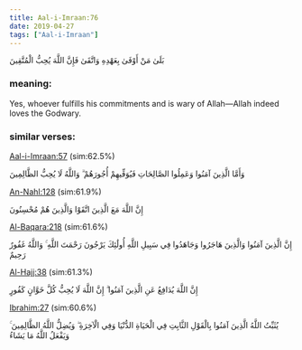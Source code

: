 ```yaml
---
title: Aal-i-Imraan:76
date: 2019-04-27
tags: ["Aal-i-Imraan"]
---
```

بَلَىٰ مَنْ أَوْفَىٰ بِعَهْدِهِ وَاتَّقَىٰ فَإِنَّ اللَّهَ يُحِبُّ الْمُتَّقِينَ
### meaning: 
Yes, whoever fulfills his commitments and is wary of Allah—Allah indeed loves the Godwary.
### similar verses: 

[Aal-i-Imraan:57](/3/57) (sim:62.5%)

وَأَمَّا الَّذِينَ آمَنُوا وَعَمِلُوا الصَّالِحَاتِ فَيُوَفِّيهِمْ أُجُورَهُمْ ۗ وَاللَّهُ لَا يُحِبُّ الظَّالِمِينَ

[An-Nahl:128](/16/128) (sim:61.9%)

إِنَّ اللَّهَ مَعَ الَّذِينَ اتَّقَوْا وَالَّذِينَ هُمْ مُحْسِنُونَ

[Al-Baqara:218](/2/218) (sim:61.6%)

إِنَّ الَّذِينَ آمَنُوا وَالَّذِينَ هَاجَرُوا وَجَاهَدُوا فِي سَبِيلِ اللَّهِ أُولَٰئِكَ يَرْجُونَ رَحْمَتَ اللَّهِ ۚ وَاللَّهُ غَفُورٌ رَحِيمٌ

[Al-Hajj:38](/22/38) (sim:61.3%)

إِنَّ اللَّهَ يُدَافِعُ عَنِ الَّذِينَ آمَنُوا ۗ إِنَّ اللَّهَ لَا يُحِبُّ كُلَّ خَوَّانٍ كَفُورٍ

[Ibrahim:27](/14/27) (sim:60.6%)

يُثَبِّتُ اللَّهُ الَّذِينَ آمَنُوا بِالْقَوْلِ الثَّابِتِ فِي الْحَيَاةِ الدُّنْيَا وَفِي الْآخِرَةِ ۖ وَيُضِلُّ اللَّهُ الظَّالِمِينَ ۚ وَيَفْعَلُ اللَّهُ مَا يَشَاءُ
